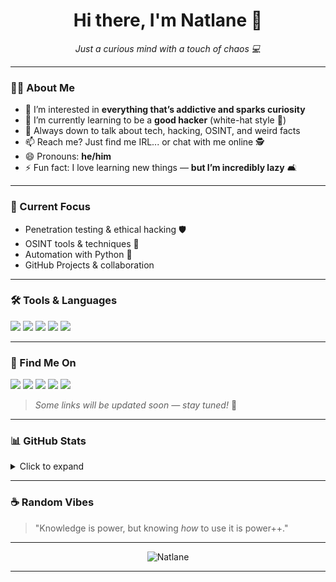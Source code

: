 <h1 align="center">Hi there, I'm Natlane 👋</h1>

<p align="center">
  <em>Just a curious mind with a touch of chaos 💻</em>
</p>

---

### 👨‍💻 About Me

- 👀 I’m interested in **everything that’s addictive and sparks curiosity**
- 🌱 I’m currently learning to be a **good hacker** (white-hat style 👻)
- 💬 Always down to talk about tech, hacking, OSINT, and weird facts
- 📫 Reach me? Just find me IRL... or chat with me online 🕵️
- 😄 Pronouns: **he/him**
- ⚡ Fun fact: I love learning new things — **but I’m incredibly lazy** 🛋️

---

### 🧠 Current Focus

- Penetration testing & ethical hacking 🛡️
- OSINT tools & techniques 🔎
- Automation with Python 🐍
- GitHub Projects & collaboration

---

### 🛠️ Tools & Languages
<p>
  <img src="https://img.shields.io/badge/Python-3670A0?style=for-the-badge&logo=python&logoColor=fff"/>
  <img src="https://img.shields.io/badge/Bash-4EAA25?style=for-the-badge&logo=gnubash&logoColor=white"/>
  <img src="https://img.shields.io/badge/Kali_Linux-557C94?style=for-the-badge&logo=kalilinux&logoColor=white"/>
  <img src="https://img.shields.io/badge/Git-F05032?style=for-the-badge&logo=git&logoColor=white"/>
  <img src="https://img.shields.io/badge/VS_Code-007ACC?style=for-the-badge&logo=visual%20studio%20code&logoColor=white"/>
</p>

---

### 🔗 Find Me On

<p>
  <a href="https://github.com/Natlane"><img src="https://img.shields.io/badge/GitHub-Natlane-181717?style=flat&logo=github" /></a>
  <a href="https://linkedin.com/in/your-username"><img src="https://img.shields.io/badge/LinkedIn-Coming%20Soon-blue?style=flat&logo=linkedin" /></a>
  <a href="https://discord.com/users/yourDiscordID"><img src="https://img.shields.io/badge/Discord-Natlane%230000-5865F2?style=flat&logo=discord&logoColor=white" /></a>
  <a href="https://youtube.com/@yourchannel"><img src="https://img.shields.io/badge/YouTube-Coming%20Soon-FF0000?style=flat&logo=youtube" /></a>
  <a href="https://instagram.com/your_instagram"><img src="https://img.shields.io/badge/Instagram-Coming%20Soon-E4405F?style=flat&logo=instagram&logoColor=white" /></a>
</p>

> *Some links will be updated soon — stay tuned!* 🔧

---

### 📊 GitHub Stats

<details>
  <summary>Click to expand</summary>

<p align="center">
  <img src="https://github-readme-stats.vercel.app/api?username=Natlane&show_icons=true&theme=github_dark" alt="GitHub Stats"/>
  <br />
  <img src="https://github-readme-streak-stats.herokuapp.com/?user=Natlane&theme=github-dark" alt="GitHub Streak" />
</p>

</details>

---

### ☕ Random Vibes

> "Knowledge is power, but knowing *how* to use it is power++."

---

<p align="center">
  <img src="https://komarev.com/ghpvc/?username=Natlane&label=Profile+Views&color=blue" alt="Natlane" />
</p>

---

<!---
Natlane/Natlane is a ✨ special ✨ repository because its `README.md` (this file) appears on your GitHub profile.
You can click the Preview link to take a look at your changes.
--->
